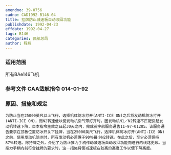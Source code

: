 ```yaml
---
amendno: 39-0756
cadno: CAD1992-B146-04
title: 挂牌防止减速板自动收回功能
publishdate: 1992-04-23
effdate: 1992-04-27
tags: B146
categories: 民航总局
author: 程辉
---
```


### 适用范围 
所有BAe146飞机

### 参考文件    CAA适航指令 014-01-92

### 原因、措施和规定 
    为防止当在25000英尺以上飞行，选择机体防冰打开(ANTI-ICE ON)之后将发动机防冰打开(ANTI-ICE ON)，而N2转速低以使发动机引气带打开时，因发动机N1／N2转速不匹配引起发动机转速下降，自本指令生效之日起30天之内，完成英宇航服务通告11-97-01285。该服务通告要求在顶板位置防冰开关下挂牌，当在25000英尺飞行，选择机体防冰打开(ANTI-ICE ON)之前，使用发动机防冰时，所有发动机必须置于90％最小N2转速。在此之后，至少必须保持87％转速。除持牌之外，介绍了为防止推力手柄作动减速板自动收回功能而进行的线路更改。当推力手柄向前符合挂牌的要求时，这一措施将使减速板在较高的高度工作以便下降高度。
